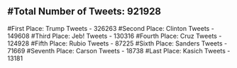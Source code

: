 #Total Number of Tweets: 921928 
---
#First Place: Trump Tweets - 326263
#Second Place: Clinton Tweets - 149608
#Third Place: Jeb! Tweets - 130316
#Fourth Place: Cruz Tweets - 124928
#Fifth Place: Rubio Tweets - 87225
#Sixth Place: Sanders Tweets - 71669
#Seventh Place: Carson Tweets - 18738
#Last Place: Kasich Tweets - 13181
